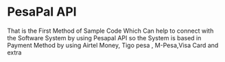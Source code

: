 # PesaPal  API 
That is the First Method of Sample Code Which Can help to connect with the Software System by using Pesapal API
so the System is based in Payment Method by using Airtel Money, Tigo pesa , M-Pesa,Visa Card and extra

